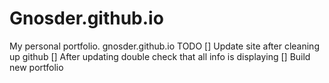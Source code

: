 # Gnosder.github.io
My personal portfolio. gnosder.github.io
TODO
[] Update site after cleaning up github
[] After updating double check that all info is displaying
[] Build new portfolio